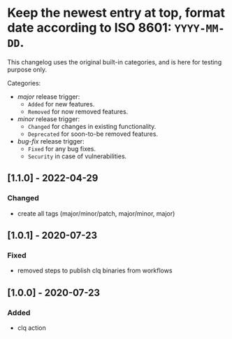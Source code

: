 # Keep the newest entry at top, format date according to ISO 8601: `YYYY-MM-DD`.

This changelog uses the original built-in categories, and is here for testing purpose only.

Categories:
- _major_ release trigger:
   - `Added` for new features.
   - `Removed` for now removed features.
- _minor_ release trigger:
   - `Changed` for changes in existing functionality.
   - `Deprecated` for soon-to-be removed features.
- _bug-fix_ release trigger:
   - `Fixed` for any bug fixes.
   - `Security` in case of vulnerabilities.

## [1.1.0] - 2022-04-29
### Changed
- create all tags (major/minor/patch, major/minor, major)

## [1.0.1] - 2020-07-23
### Fixed
- removed steps to publish clq binaries from workflows

## [1.0.0] - 2020-07-23
### Added
- clq action
